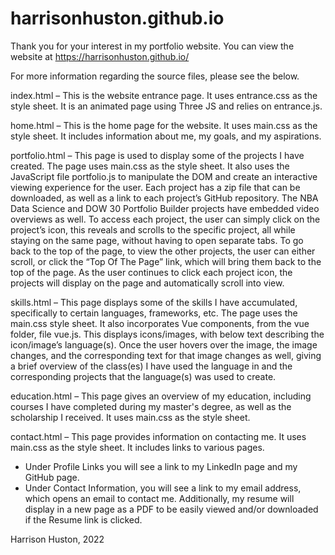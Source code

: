 # harrisonhuston.github.io

Thank you for your interest in my portfolio website. You can view the website at https://harrisonhuston.github.io/

For more information regarding the source files, please see the below.

index.html – This is the website entrance page. It uses entrance.css as the style sheet. It is an animated page using Three JS and relies on entrance.js.

home.html – This is the home page for the website. It uses main.css as the style sheet. It includes information about me, my goals, and my aspirations.

portfolio.html – This page is used to display some of the projects I have created. The page uses main.css as the style sheet. It also uses the JavaScript file portfolio.js to manipulate the DOM and create an interactive viewing experience for the user. Each project has a zip file that can be downloaded, as well as a link to each project’s GitHub repository. The NBA Data Science and DOW 30 Portfolio Builder projects have embedded video overviews as well. To access each project, the user can simply click on the project’s icon, this reveals and scrolls to the specific project, all while staying on the same page, without having to open separate tabs. To go back to the top of the page, to view the other projects, the user can either scroll, or click the “Top Of The Page” link, which will bring them back to the top of the page. As the user continues to click each project icon, the projects will display on the page and automatically scroll into view.

skills.html – This page displays some of the skills I have accumulated, specifically to certain languages, frameworks, etc. The page uses the main.css style sheet. It also incorporates Vue components, from the vue folder, file vue.js. This displays icons/images, with below text describing the icon/image’s language(s). Once the user hovers over the image, the image changes, and the corresponding text for that image changes as well, giving a brief overview of the class(es) I have used the language in and the corresponding projects that the language(s) was used to create.

education.html – This page gives an overview of my education, including courses I have completed during my master's degree, as well as the scholarship I received. It uses main.css as the style sheet.

contact.html – This page provides information on contacting me. It uses main.css as the style sheet. It includes links to various pages.
-	Under Profile Links you will see a link to my LinkedIn page and my GitHub page.
-	Under Contact Information, you will see a link to my email address, which opens an email to contact me. Additionally, my resume will display in a new page as a PDF to be easily viewed and/or downloaded if the Resume link is clicked.

Harrison Huston, 2022
